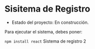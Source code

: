 <h1> Sisitema de Registro </h1>

- Estado del proyecto: En construcción.

Para ejecutar el sistema, debes poner:

```npm install react```
Sistema de registro 2
